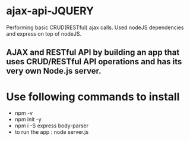 # ajax-api-JQUERY
Performing basic CRUD(RESTful) ajax calls. Used nodeJS dependencies and express on top of nodeJS. 

## AJAX and RESTful API by building an app that uses CRUD/RESTful API operations and has its very own Node.js server.

# Use following commands to install
* npm -v  
* npm init -y
* npm i -S express body-parser
* to run the app : node server.js

